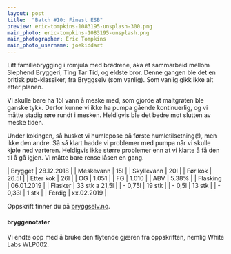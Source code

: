 ```yaml
---
layout: post
title:  "Batch #10: Finest ESB"
preview: eric-tompkins-1083195-unsplash-300.png
main_photo: eric-tompkins-1083195-unsplash.png
main_photographer: Eric Tompkins
main_photo_username: joekiddart
---
```


Litt familiebrygging i romjula med brødrene, aka et sammarbeid mellom Slephend Bryggeri, Ting Tar Tid, og eldste bror. Denne gangen ble det en britisk pub-klassiker, fra Bryggselv (som vanlig). Som vanlig gikk ikke alt etter planen.

Vi skulle bare ha 15l vann å meske med, som gjorde at maltgrøten ble ganske tykk. Derfor kunne vi ikke ha pumpa gående kontinuerlig, og vi måtte stadig røre rundt i mesken. Heldigvis ble det bedre mot slutten av meske tiden.

Under kokingen, så husket vi humlepose på første humletilsetning(!), men ikke den andre. Så så klart hadde vi problemer med pumpa når vi skulle kjøle ned vørteren. Heldigvis ikke større problemer enn at vi klarte å få den til å gå igjen. Vi måtte bare rense låsen en gang.


| Brygget    | 28.12.2018     |
| Meskevann  | 15l            |
| Skyllevann | 20l            |
| Før kok    | 26.5l          |
| Etter kok  | 26l            |
| OG         | 1.051          |
| FG         | 1.010          |
| ABV        | 5.38%          |
| Flasking   | 06.01.2019     |
| Flasker    | 33 stk a 21,5l |
| - 0,75l    | 19 stk         |
| - 0,5l     | 13 stk         |
| - 0,33l    | 1 stk          |
| Ferdig     | xx.02.2019     |

Oppskrift finner du på [bryggselv.no](https://www.bryggselv.no/finest/105012/finest-esb-allgrain-%C3%B8lsett-25-liter).


#### bryggenotater

Vi endte opp med å bruke den flytende gjæren fra oppskriften, nemlig White Labs WLP002.
